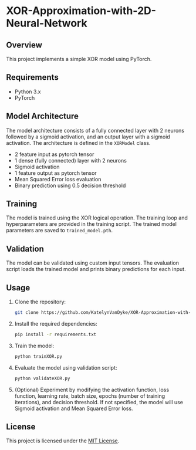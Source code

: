 # XOR-Approximation-with-2D-Neural-Network

## Overview

This project implements a simple XOR model using PyTorch.

## Requirements

- Python 3.x
- PyTorch

## Model Architecture

The model architecture consists of a fully connected layer with 2 neurons followed by a sigmoid activation, and an output layer with a sigmoid activation. The architecture is defined in the `XORModel` class.
* 2 feature input as pytorch tensor
* 1 dense (fully connected) layer with 2 neurons
* Sigmoid activation
* 1 feature output as pytorch tensor
* Mean Squared Error loss evaluation
* Binary prediction using 0.5 decision threshold

## Training

The model is trained using the XOR logical operation. The training loop and hyperparameters are provided in the training script. The trained model parameters are saved to `trained_model.pth`.

## Validation

The model can be validated using custom input tensors. The evaluation script loads the trained model and prints binary predictions for each input.

## Usage

1. Clone the repository:

    ```bash
    git clone https://github.com/KatelynVanDyke/XOR-Approximation-with-2D-Neural-Network.git
    ```

2. Install the required dependencies:

    ```bash
    pip install -r requirements.txt
    ```

3. Train the model:

    ```bash
    python trainXOR.py
    ```

4. Evaluate the model using validation script:

    ```bash
    python validateXOR.py
    ```

5. (Optional) Experiment by modifying the activation function, loss function, learning rate, batch size, epochs (number of training iterations), and decision threshold. If not specified, the model will use Sigmoid activation and Mean Squared Error loss.

## License

This project is licensed under the [MIT License](LICENSE).
